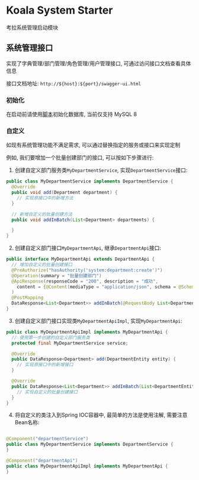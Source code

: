 # Koala System Starter

考拉系统管理启动模块

## 系统管理接口

实现了字典管理/部门管理/角色管理/用户管理接口, 可通过访问接口文档查看具体信息

接口文档地址: `http://${host}:${port}/swagger-ui.html`

### 初始化

在启动前请使用[脚本](src/main/resources/database/init.sql)初始化数据库, 当前仅支持 MySQL 8

### 自定义

如现有系统管理功能不满足需求, 可以通过替换指定的服务或接口来实现定制

例如, 我们要增加一个批量创建部门的接口, 可以按如下步骤进行:

1. 创建自定义部门服务类`MyDepartmentService`, 实现`DepartmentService`接口:

```java
public class MyDepartmentService implements DepartmentService {
  @Override
  public void add(Department department) {
    // 实现原接口中的新增方法
  }

  // 新增自定义的批量创建方法
  public void addInBatch(List<Department> departments) {

  }
}
```

2. 创建自定义部门接口`MyDepartmentApi`, 继承`DepartmentApi`接口:

```java
public interface MyDepartmentApi extends DepartmentApi {
  // 增加自定义的批量创建接口
  @PreAuthorize("hasAuthority('system:department:create')")
  @Operation(summary = "批量创建部门")
  @ApiResponse(responseCode = "200", description = "成功",
    content = {@Content(mediaType = "application/json", schema = @Schema(implementation = DepartmentsResult.class))}
  )
  @PostMapping
  DataResponse<List<Department>> addInBatch(@RequestBody List<DepartmentEntity> entities);
}
```

3. 创建自定义部门接口实现类`MyDepartmentApiImpl`, 实现`MyDepartmentApi`:

```java
public class MyDepartmentApiImpl implements MyDepartmentApi {
  // 使用第一步创建的自定义部门服务类
  protected final MyDepartmentService service;

  @Override
  public DataResponse<Department> add(DepartmentEntity entity) {
    // 实现原接口中的新增接口
  }

  @Override
  public DataResponse<List<Department>> addInBatch(List<DepartmentEntity> entities) {
    // 实现自定义的批量创建接口
  }
}
```

4. 将自定义的类注入到Spring IOC容器中, 最简单的方法是使用注解, 需要注意Bean名称:

```java

@Component("departmentService")
public class MyDepartmentService implements DepartmentService {
}

@Component("departmentApi")
public class MyDepartmentApiImpl implements MyDepartmentApi {
}
```
